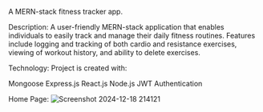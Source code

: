 A MERN-stack fitness tracker app.

Description:
A user-friendly MERN-stack application that enables individuals to easily track and manage their daily fitness routines. Features include logging and tracking of both cardio and resistance exercises, viewing of workout history, and ability to delete exercises.


Technology:
Project is created with:

Mongoose
Express.js
React.js
Node.js
JWT Authentication


Home Page:
![Screenshot 2024-12-18 214121](https://github.com/user-attachments/assets/93f24e96-68ae-49be-92e5-63b302ac78f7)



